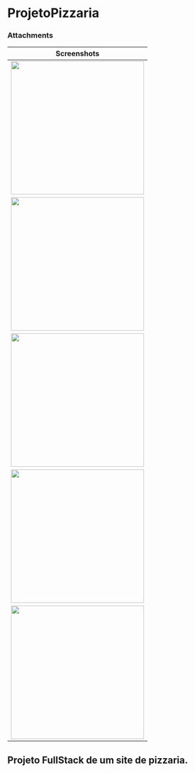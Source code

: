 # ProjetoPizzaria

### Attachments

| Screenshots |
| ------ |
| <img src="https://uploaddeimagens.com.br/images/004/492/775/full/Sem_t%C3%ADtulo.pngdsadsa.png?1685731388" width="300">|
| <img src="https://uploaddeimagens.com.br/images/004/492/775/full/Sem_t%C3%ADtulo.pngdsadsa.png?1685731388" width="300" > |
| <img src="https://uploaddeimagens.com.br/images/004/492/773/full/Sem_t%C3%ADtulo.pngsdaasda.png?1685731370" width="300" > |
| <img src="https://uploaddeimagens.com.br/images/004/486/587/full/pizzaria.png?1685392980" width="300"> |
| <img src="https://uploaddeimagens.com.br/images/004/487/921/full/Sem_t%C3%ADtulo.png?1685473853" width="300"> |

## Projeto FullStack de um site de pizzaria. 
